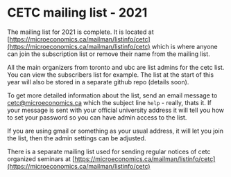 # CETC mailing list - 2021

The mailing list for 2021 is complete.  It is located at [https://microeconomics.ca/mailman/listinfo/cetc](https://microeconomics.ca/mailman/listinfo/cetc) which is where anyone can join the subscription list or remove their name from the mailing list.

All the main organizers from toronto and ubc are list admins for the cetc list.  You can view the subscribers list for example.  The list at the start of this year will also be stored in a separate github repo (details soon).

To get more detailed information about the list, send an email message to [cetc@microeconomics.ca](cetc@microeconomics.ca) which the subject line `help` - really, thats it.  If your message is sent with your official university address it will tell you how to set your password so you can have admin access to the list.  

If you are using gmail or something as your usual address, it will let you join the list, then the admin settings can be adjusted.

There is a separate mailing list used for sending regular notices of cetc organized seminars at  [https://microeconomics.ca/mailman/listinfo/cetc](https://microeconomics.ca/mailman/listinfo/cetc)